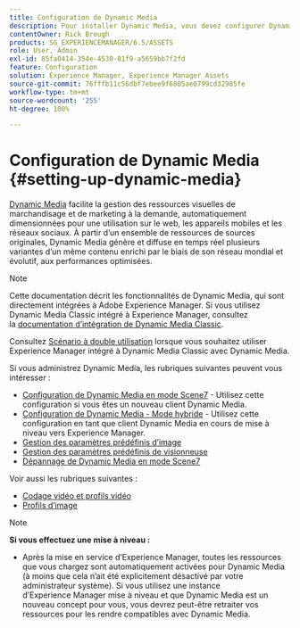 ```yaml
---
title: Configuration de Dynamic Media
description: Pour installer Dynamic Media, vous devez configurer Dynamic Media et gérer les paramètres prédéfinis d’image et de visionneuse.
contentOwner: Rick Brough
products: SG_EXPERIENCEMANAGER/6.5/ASSETS
role: User, Admin
exl-id: 85fa0414-354e-4530-81f9-a5659bb7f2fd
feature: Configuration
solution: Experience Manager, Experience Manager Assets
source-git-commit: 76fffb11c56dbf7ebee9f6805ae0799cd32985fe
workflow-type: tm+mt
source-wordcount: '255'
ht-degree: 100%

---
```


# Configuration de Dynamic Media {#setting-up-dynamic-media}

[Dynamic Media](https://business.adobe.com/fr/products/experience-manager/assets/dynamic-media.html) facilite la gestion des ressources visuelles de marchandisage et de marketing à la demande, automatiquement dimensionnées pour une utilisation sur le web, les appareils mobiles et les réseaux sociaux. À partir d’un ensemble de ressources de sources originales, Dynamic Media génère et diffuse en temps réel plusieurs variantes d’un même contenu enrichi par le biais de son réseau mondial et évolutif, aux performances optimisées.

>[!NOTE]
>
>Cette documentation décrit les fonctionnalités de Dynamic Media, qui sont directement intégrées à Adobe Experience Manager. Si vous utilisez Dynamic Media Classic intégré à Experience Manager, consultez la [documentation d’intégration de Dynamic Media Classic](/help/sites-administering/scene7.md).
>
>Consultez [Scénario à double utilisation](/help/sites-administering/scene7.md#dual-use-scenario) lorsque vous souhaitez utiliser Experience Manager intégré à Dynamic Media Classic avec Dynamic Media.

Si vous administrez Dynamic Media, les rubriques suivantes peuvent vous intéresser :

* [Configuration de Dynamic Media en mode Scene7](config-dms7.md) - Utilisez cette configuration si vous êtes un nouveau client Dynamic Media.
* [Configuration de Dynamic Media - Mode hybride](config-dynamic.md) - Utilisez cette configuration en tant que client Dynamic Media en cours de mise à niveau vers Experience Manager.
* [Gestion des paramètres prédéfinis d’image](managing-image-presets.md)
* [Gestion des paramètres prédéfinis de visionneuse](managing-viewer-presets.md)
* [Dépannage de Dynamic Media en mode Scene7](troubleshoot-dms7.md)

Voir aussi les rubriques suivantes :

* [Codage vidéo et profils vidéo](video-profiles.md)
* [Profils d’image](image-profiles.md)

>[!NOTE]
>
>**Si vous effectuez une mise à niveau :**
>
>* Après la mise en service d’Experience Manager, toutes les ressources que vous chargez sont automatiquement activées pour Dynamic Media (à moins que cela n’ait été explicitement désactivé par votre administrateur système). Si vous utilisez une instance d’Experience Manager mise à niveau et que Dynamic Media est un nouveau concept pour vous, vous devrez peut-être retraiter vos ressources pour les rendre compatibles avec Dynamic Media.



